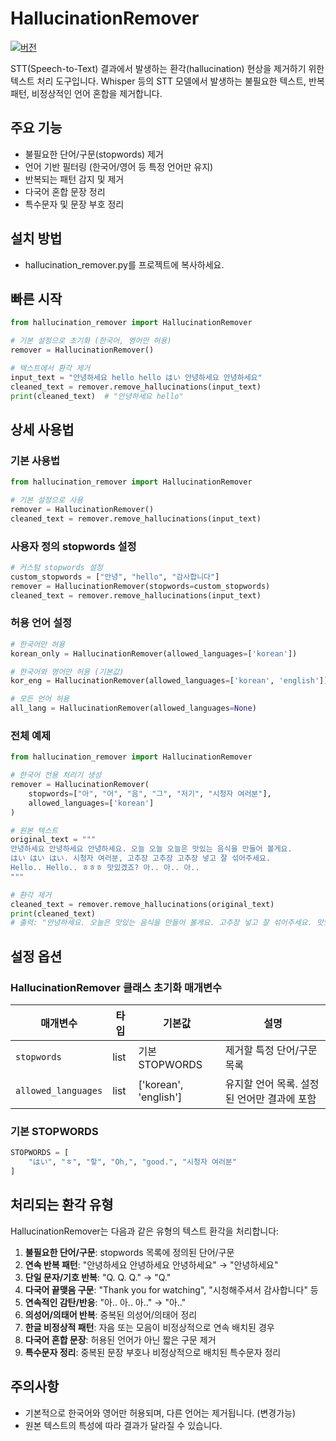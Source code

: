 # HallucinationRemover

[![버전](https://img.shields.io/badge/version-0.0.1-blue.svg)](https://github.com/godxxy1229/HallucinationRemover)

STT(Speech-to-Text) 결과에서 발생하는 환각(hallucination) 현상을 제거하기 위한 텍스트 처리 도구입니다. Whisper 등의 STT 모델에서 발생하는 불필요한 텍스트, 반복 패턴, 비정상적인 언어 혼합을 제거합니다.

## 주요 기능

- 불필요한 단어/구문(stopwords) 제거
- 언어 기반 필터링 (한국어/영어 등 특정 언어만 유지)
- 반복되는 패턴 감지 및 제거
- 다국어 혼합 문장 정리
- 특수문자 및 문장 부호 정리

## 설치 방법

- hallucination_remover.py를 프로젝트에 복사하세요.

## 빠른 시작

```python
from hallucination_remover import HallucinationRemover

# 기본 설정으로 초기화 (한국어, 영어만 허용)
remover = HallucinationRemover()

# 텍스트에서 환각 제거
input_text = "안녕하세요 hello hello はい 안녕하세요 안녕하세요"
cleaned_text = remover.remove_hallucinations(input_text)
print(cleaned_text)  # "안녕하세요 hello"
```

## 상세 사용법

### 기본 사용법

```python
from hallucination_remover import HallucinationRemover

# 기본 설정으로 사용
remover = HallucinationRemover()
cleaned_text = remover.remove_hallucinations(input_text)
```

### 사용자 정의 stopwords 설정

```python
# 커스텀 stopwords 설정
custom_stopwords = ["안녕", "hello", "감사합니다"]
remover = HallucinationRemover(stopwords=custom_stopwords)
cleaned_text = remover.remove_hallucinations(input_text)
```

### 허용 언어 설정

```python
# 한국어만 허용
korean_only = HallucinationRemover(allowed_languages=['korean'])

# 한국어와 영어만 허용 (기본값)
kor_eng = HallucinationRemover(allowed_languages=['korean', 'english'])

# 모든 언어 허용
all_lang = HallucinationRemover(allowed_languages=None)
```

### 전체 예제

```python
from hallucination_remover import HallucinationRemover

# 한국어 전용 처리기 생성
remover = HallucinationRemover(
    stopwords=["아", "어", "음", "그", "저기", "시청자 여러분"], 
    allowed_languages=['korean']
)

# 원본 텍스트
original_text = """
안녕하세요 안녕하세요 안녕하세요. 오늘 오늘 오늘은 맛있는 음식을 만들어 볼게요.
はい はい はい. 시청자 여러분, 고추장 고추장 고추장 넣고 잘 섞어주세요.
Hello.. Hello.. ㅎㅎㅎ 맛있겠죠? 아.. 아.. 아..
"""

# 환각 제거
cleaned_text = remover.remove_hallucinations(original_text)
print(cleaned_text)
# 출력: "안녕하세요. 오늘은 맛있는 음식을 만들어 볼게요. 고추장 넣고 잘 섞어주세요. 맛있겠죠?"
```

## 설정 옵션

### HallucinationRemover 클래스 초기화 매개변수

| 매개변수 | 타입 | 기본값 | 설명 |
|---------|-----|-------|------|
| `stopwords` | list | 기본 STOPWORDS | 제거할 특정 단어/구문 목록 |
| `allowed_languages` | list | ['korean', 'english'] | 유지할 언어 목록. 설정된 언어만 결과에 포함 |

### 기본 STOPWORDS

```python
STOPWORDS = [
    "はい", "ㅎ", "핳", "Oh,", "good.", "시청자 여러분"
]
```

## 처리되는 환각 유형

HallucinationRemover는 다음과 같은 유형의 텍스트 환각을 처리합니다:

1. **불필요한 단어/구문**: stopwords 목록에 정의된 단어/구문
2. **연속 반복 패턴**: "안녕하세요 안녕하세요 안녕하세요" → "안녕하세요"
3. **단일 문자/기호 반복**: "Q. Q. Q." → "Q."
4. **다국어 끝맺음 구문**: "Thank you for watching", "시청해주셔서 감사합니다" 등
5. **연속적인 감탄/반응**: "아.. 아.. 아.." → "아.."
6. **의성어/의태어 반복**: 중복된 의성어/의태어 정리
7. **한글 비정상적 패턴**: 자음 또는 모음이 비정상적으로 연속 배치된 경우
8. **다국어 혼합 문장**: 허용된 언어가 아닌 짧은 구문 제거
9. **특수문자 정리**: 중복된 문장 부호나 비정상적으로 배치된 특수문자 정리

## 주의사항

- 기본적으로 한국어와 영어만 허용되며, 다른 언어는 제거됩니다. (변경가능)
- 원본 텍스트의 특성에 따라 결과가 달라질 수 있습니다.
